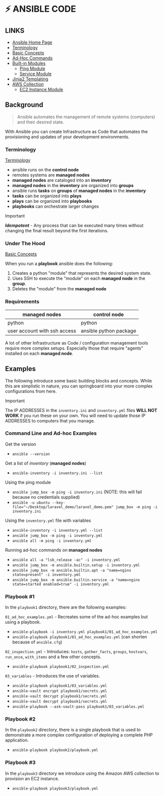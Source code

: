 # ⚡️ ANSIBLE CODE

## LINKS
- <a href="https://www.ansible.com/">Ansible Home Page</a>
- <a href="https://docs.ansible.com/ansible/latest/getting_started/index.html">Terminology</a>
- <a href="https://docs.ansible.com/ansible/latest/getting_started/basic_concepts.html">Basic Concepts</a>
- <a href="https://docs.ansible.com/ansible/latest/command_guide/intro_adhoc.html">Ad-Hoc Commands</a>
- <a href="https://docs.ansible.com/ansible/2.9/modules/list_of_all_modules.html">Built-in Modules</a>
  - <a href="https://docs.ansible.com/ansible/latest/collections/ansible/builtin/ping_module.html">Ping Module</a>
  - <a href="https://docs.ansible.com/ansible/latest/collections/ansible/builtin/service_module.html">Service Module</a>
- <a href="https://docs.ansible.com/ansible/latest/playbook_guide/playbooks_templating.html">Jinja2 Templating</a>
- <a href="https://docs.ansible.com/ansible/latest/collections/amazon/aws/index.html">AWS Collection</a>
  - <a href="https://docs.ansible.com/ansible/latest/collections/amazon/aws/ec2_instance_module.html">EC2 Instance Module</a>

## Background

> Ansible automates the management of remote systems (computers) and their desired state.

With Ansible you can create Infrastructure as Code that automates the provisioning and updates of your development environments.

### Terminology

<a href="https://docs.ansible.com/ansible/latest/getting_started/index.html">Terminology</a>

- ansible runs on the **control node**
- remotes systems are **managed nodes**
- **managed nodes** are cataloged into an **inventory**
- **managed nodes** in the **inventory** are organized into **groups**
- ansible runs **tasks** on **groups** of **managed nodes** in the **inventory**
- **tasks** can be organized into **plays**
- **plays** can be organized into **playbooks**
- **playbooks** can orchestrate larger changes

> [!IMPORTANT]
> ***Idempotent*** - Any process that can be executed many times without changing the final result beyond the first iterations.

### Under The Hood

<a href="https://docs.ansible.com/ansible/latest/getting_started/basic_concepts.html">Basic Concepts</a>

When you run a **playbook** ansible does the following:
1. Creates a python "module" that represents the desired system state.
2. Uses SSH to execute the "module" on each **managed node** in the **group**.
3. Deletes the "module" from the **managed node**

### Requirements

| managed nodes                | control node           |
|------------------------------|------------------------|
| python                       | python                 |
| user account with ssh access | ansible python package |

A lot of other Infrastructure as Code / configuration management tools require more complex setups. Especially those that require "agents" installed on each **managed node**.

## Examples
The following introduce some basic building blocks and concepts. While this are simplistic in nature, you can springboard into your more complex configurations from here.
> [!IMPORTANT]
> The IP ADDRESSES in the `inventory.ini` and `inventory.yml` files **WILL NOT WORK** if you run these on your own. You will need to update those IP ADDRESSES to computers that you manage.



### Command Line and Ad-hoc Examples
Get the version
- `ansible --version`

Get a list of *inventory* (**managed nodes**)
- `ansible-inventory -i inventory.ini --list`

Using the ping module
- `ansible jump_box -m ping -i inventory.ini` (NOTE: this will fail because no credentials supplied)
- `ansible -u ubuntu --key-file="~/Desktop/laravel_demo/laravel_demo.pem" jump_box -m ping -i inventory.ini`

Using the `inventory.yml` file with variables
- `ansible-inventory -i inventory.yml --list`
- `ansible jump_box -m ping -i inventory.yml`
- `ansible all -m ping -i inventory.yml`

Running ad-hoc commands on **managed nodes**
- `ansible all -a "lsb_release -ac" -i inventory.yml`
- `ansible jump_box -m ansible.builtin.setup -i inventory.yml`
- `ansible jump_box -m ansible.builtin.apt -a "name=nginx state=present" -i inventory.yml`
- `ansible jump_box -m ansible.builtin.service -a "name=nginx state=started enabled=true" -i inventory.yml`

### Playbook #1
In the `playbook1` directory, there are the following examples:

`01_ad_hoc_examples.yml` - Recreates some of the ad-hoc examples but using a playbook.
- `ansible-playbook -i inventory.yml playbook1/01_ad_hoc_examples.yml`
- `ansible-playbook playbook1/01_ad_hoc_examples.yml` (can shorten because of `ansible.cfg`)

`02_inspection.yml` - Introduces: `hosts`, `gather_facts`, `groups`, `hostvars`, `run_once`, `with_items` and a few other concepts.
- `ansible-playbook playbook1/02_inspection.yml`

`03_variables` - Introduces the use of variables.
- `ansible-playbook playbook1/03_variables.yml`
- `ansible-vault encrypt playbook1/secrets.yml`
- `ansible-vault decrypt playbook1/secrets.yml`
- `ansible-vault decrypt playbook1/secrets.yml`
- `ansible-playbook --ask-vault-pass playbook1/03_variables.yml`

### Playbook #2
In the `playbook2` directory, there is a single playbook that is used to demonstrate a more complex configuration of deploying a complete PHP application.

- `ansible-playbook playbook2/playbook.yml`

### Playbook #3
In the `playbook3` directory we introduce using the Amazon AWS collection to provision an EC2 instance.

- `ansible-playbook playbook3/playbook.yml`